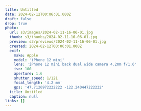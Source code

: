 ```yaml
---
title: Untitled
date: 2024-02-12T00:06:01.000Z
draft: false
drop: true
photo:
  url: s3/images/2024-02-11-16-06-01.jpg
  thumb: s3/thumbs/2024-02-11-16-06-01.jpg
  preview: s3/previews/2024-02-11-16-06-01.jpg
  created: 2024-02-12T00:06:01.000Z
  exif:
    make: Apple
    model: 'iPhone 12 mini'
    lens: 'iPhone 12 mini back dual wide camera 4.2mm f/1.6'
    iso: 100
    aperture: 1.6
    shutter_speed: 1/121
    focal_length: '4.2 mm'
    gps: '47.7120972222222 -122.240447222222'
  title: Untitled
  caption: null
links: []
---
```


